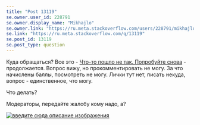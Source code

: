 ```yaml
---
title: "Post 13119"
se.owner.user_id: 228791
se.owner.display_name: "Mikhajlo"
se.owner.link: "https://ru.meta.stackoverflow.com/users/228791/mikhajlo"
se.link: "https://ru.meta.stackoverflow.com/q/13119"
se.post_id: 13119
se.post_type: question
---
```

<p>Куда обращаться? Все это - <a href="https://ru.meta.stackoverflow.com/q/13088/228791">Что-то пошло не так. Попробуйте снова</a> - продолжается. Вопрос вижу, но прокомментировать не могу. За что начислены баллы, посмотреть не могу. Лички тут нет, писать некуда, вопрос - единственное, что могу.</p>
<p>Что делать?</p>
<p>Модераторы, передайте жалобу кому надо, а?</p>
<p><a href="https://i.stack.imgur.com/CfyaV.png" rel="nofollow noreferrer"><img src="https://i.stack.imgur.com/CfyaV.png" alt="введите сюда описание изображения" /></a></p>
